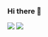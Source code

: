 ### Hi there  👋

<!--
**Aditay247k/Aditay247k** is a ✨ _special_ ✨ repository because its `README.md` (this file) appears on your GitHub profile.

Here are some ideas to get you started:

- 🔭 I’m currently working on 
- 🌱 I’m currently learning ...
- 👯 I’m looking to collaborate on ...
- 🤔 I’m looking for help with ...
- 💬 Ask me about ...
- 📫 How to reach me: ...
- 😄 Pronouns: ...
- ⚡ Fun fact: ...
-->
<img src="https://github-readme-stats.vercel.app/api?username=Aditay247k&amp;&amp;show_icons=true&amp;title_color=ffffff&amp;icon_color=bb2acf&amp;text_color=daf7dc&amp;bg_color=151515">


<img src="https://github-readme-stats.vercel.app/api/top-langs/?username=Aditay247k&amp;text_color=00FF66&amp;theme=dark&amp;hide_langs_below=1%22%20style=%22max-width:%20100%;">
